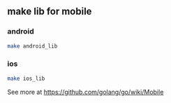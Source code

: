 ## make lib for mobile

### android
```bash
make android_lib
```

### ios
```bash
make ios_lib
```

See more at https://github.com/golang/go/wiki/Mobile